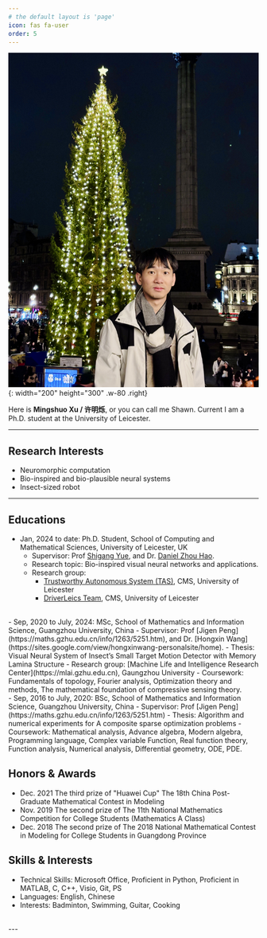 ```yaml
---
# the default layout is 'page'
icon: fas fa-user
order: 5
---
```


![Desktop View](/assets/common_img/avatar.jpeg){: width="200" height="300" .w-80 .right}

Here is **Mingshuo Xu / 许明烁**, or you can call me Shawn. Current I am a Ph.D. student at the University of Leicester.

---

## Research Interests

- Neuromorphic computation
- Bio-inspired and bio-plausible neural systems
- Insect-sized robot

---

## Educations

- Jan, 2024 to date: Ph.D. Student, School of Computing and Mathematical Sciences, University of Leicester, UK
    - Supervisor: Prof [Shigang Yue](https://le.ac.uk/people/shigang-yue), and Dr. [Daniel Zhou Hao](https://le.ac.uk/people/daniel-hao).
    - Research topic: Bio-inspired visual neural networks and applications.
    - Research group: 
        - [Trustworthy Autonomous System (TAS)](), CMS, University of Leicester
        - [DriverLeics Team](https://driverleics.github.io/), CMS, University of Leicester
        <!-- - [Dynamics, Astronautics & Next-gen Intelligence Lab (D.A.N.i.Lab)]() -->
<br>
- Sep, 2020 to July, 2024: MSc, School of Mathematics and Information Science, Guangzhou University, China
    - Supervisor: Prof [Jigen Peng](https://maths.gzhu.edu.cn/info/1263/5251.htm), and Dr. [Hongxin Wang](https://sites.google.com/view/hongxinwang-personalsite/home).
    - Thesis: Visual Neural System of Insect’s Small Target Motion Detector with Memory Lamina Structure
    - Research group: [Machine Life and Intelligence Research Center](https://mlai.gzhu.edu.cn), Gaungzhou University
    - Coursework: Fundamentals of topology, Fourier analysis, Optimization theory and methods, The mathematical foundation of compressive sensing theory.
<br>
- Sep, 2016 to July, 2020: BSc, School of Mathematics and Information Science, Guangzhou University, China
    - Supervisor: Prof [Jigen Peng](https://maths.gzhu.edu.cn/info/1263/5251.htm)
    - Thesis: Algorithm and numerical experiments for A composite sparse optimization problems
    - Coursework: Mathematical analysis, Advance algebra, Modern algebra, Programming language, Complex variable Function, Real function theory, Function analysis, Numerical analysis, Differential geometry, ODE, PDE.

## Honors & Awards
- Dec. 2021 The third prize of "Huawei Cup" The 18th China Post-Graduate Mathematical Contest in Modeling
- Nov. 2019 The second prize of The 11th National Mathematics Competition for College Students (Mathematics A Class)
- Dec. 2018 The second prize of The 2018 National Mathematical Contest in Modeling for College Students in Guangdong Province

## Skills & Interests
- Technical Skills: Microsoft Office, Proficient in Python, Proficient in MATLAB, C, C++, Visio, Git, PS
- Languages: English, Chinese
- Interests: Badminton, Swimming, Guitar, Cooking

<br>
---





